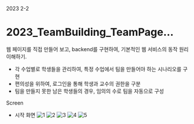 2023 2-2
# 2023_TeamBuilding_TeamPage...
웹 페이지를 직접 만들어 보고, backend를 구현하여, 기본적인 웹 서비스의 동작 원리 이해하기.

- 각 수업별로 학생들을 관리하여, 특정 수업에서 팀을 만들어야 하는 시나리오를 구현
- 편의성을 위하여, 로그인을 통해 학생과 교수의 권한을 구분
- 팀을 만들지 못한 남은 학생들의 경우, 임의의 수로 팀을 자동으로 구성


Screen
- 시작 화면
![1](https://github.com/user-attachments/assets/46e2d9af-bf18-4f51-b856-751974154871)
![2](https://github.com/user-attachments/assets/47619dc8-dafd-47f6-bf2c-712f385e913c)
![3](https://github.com/user-attachments/assets/1ae1732a-d0d5-4027-9d07-2f7b15a764ef)
![4](https://github.com/user-attachments/assets/4aa6fd05-de4c-4564-a467-bc7714408545)
![5](https://github.com/user-attachments/assets/fc258738-8ecf-4bac-aca3-8782e4caa38e)
